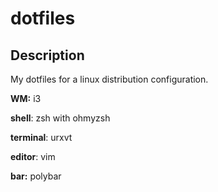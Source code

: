 # dotfiles

## Description

My dotfiles for a linux distribution configuration.

**WM:** i3

**shell**: zsh with ohmyzsh

**terminal**: urxvt

**editor**: vim

**bar:** polybar
